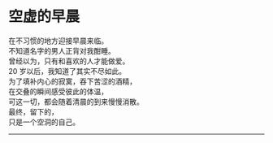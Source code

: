 # 空虚的早晨

在不习惯的地方迎接早晨来临。\
不知道名字的男人正背对我酣睡。\
曾经以为，只有和喜欢的人才能做爱。\
20 岁以后，我知道了其实不尽如此。\
为了填补内心的寂寞，吞下苦涩的酒精，\
在交叠的瞬间感受彼此的体温，\
可这一切，都会随着清晨的到来慢慢消散。\
最终，留下的，\
只是一个空洞的自己。




















---

